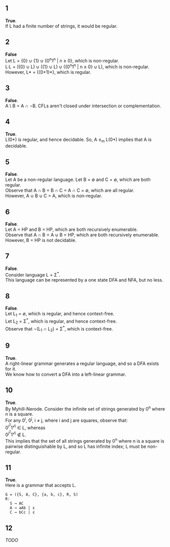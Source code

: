 ## 1
**True**.  
If L had a finite number of strings, it would be regular.

## 2
**False**  
Let L = {0} ∪ {1} ∪ {0<sup>n</sup>1<sup>n</sup> | n ≥ 0}, which is non-regular.  
L·L = ({0} ∪ L) ∪ ({1} ∪ L) ∪ ({0<sup>n</sup>1<sup>n</sup> | n ≥ 0} ∪ L), which is non-regular.  
However, L\* = {(0+1)\*}, which is regular.

## 3
**False**.  
A \ B = A ∩ ¬B. CFLs aren't closed under intersection or complementation.

## 4
**True**.  
L(0\*) is regular, and hence decidable. So, A ≤<sub>m</sub> L(0\*) implies that A is decidable.

## 5
**False**.  
Let A be a non-regular language. Let B = ∅ and C = ∅, which are both regular.  
Observe that A ∩ B = B ∩ C = A ∩ C = ∅, which are all regular.  
However, A ∪ B ∪ C = A, which is non-regular.

## 6
**False**.  
Let A = HP and B = HP, which are both recursively enumerable.  
Observe that A ∩ B = A ∪ B = HP, which are both recursively enumerable.  
However, B = HP is not decidable.

## 7
**False**.  
Consider language L = Σ<sup>\*</sup>.  
This language can be represented by a one state DFA and NFA, but no less.

## 8
**False**.  
Let L<sub>1</sub> = ∅, which is regular, and hence context-free.  
Let L<sub>2</sub> = Σ<sup>\*</sup>, which is regular, and hence context-free.  
Observe that ¬(L<sub>1</sub> ∩ L<sub>2</sub>) = Σ<sup>\*</sup>, which is context-free.

## 9
**True**.  
A right-linear grammar generates a regular language, and so a DFA exists for it.  
We know how to convert a DFA into a left-linear grammar.

## 10
**True**.  
By Myhill-Nerode. Consider the infinite set of strings generated by 0<sup>n</sup> where n is a square.  
For any 0<sup>i</sup>, 0<sup>j</sup>, i ≠ j, where i and j are squares, observe that:  
0<sup>i<sup>2</sup></sup>1<sup>√i</sup> ∈ L, whereas  
0<sup>j<sup>2</sup></sup>1<sup>√i</sup> ∉ L.  
This implies that the set of all strings generated by 0<sup>n</sup> where n is a square is pairwise distinguishable by L, and so L has infinite index; L must be non-regular.

## 11
**True**.  
Here is a grammar that accepts L.
```
G = ({S, A, C}, {a, b, c}, R, S)  
R:
  S → AC
  A → aAb | ε
  C → bCc | ε
```

## 12
_TODO_
